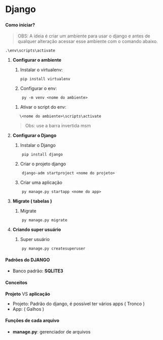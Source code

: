 # Django

#####


#### Como iniciar?
>OBS: A ideia é criar um ambiente para usar o django e antes de qualquer alteração acessar esse ambiente com o comando abaixo.
```shell
.\env\scripts\activate
```
1. **Configurar o ambiente**
    1. Instalar o virtualenv:
        ```shell
        pip install virtualenv
        ```
    1. Configurar o env: 
    ```shell
        py -m venv <nome do ambiente>
    ```
    1. Ativar o script do env:
     ```shell
        \<nome do ambiente>\scripts\activate
    ```
    > Obs: use a barra invertida msm

1. **Configurar o Django**
    1. Instalar o Django
    ```shell
        pip install django
    ```
    2. Criar o projeto django
    ```shell
        django-adm startproject <nome do projeto>
    ```
    3. Criar uma aplicação
    ```shell
        py manage.py startapp <nome do app>
    ```
1. **Migrate ( tabelas )**
    1. Migrate
    ```shell
        py manage.py migrate
    ```
1. **Criando super usuário**
    1. Super usuário
    ```shell
        py manage.py createsuperuser
    ```
   
#### Padrões do DJANGO
- Banco padrão: **SQLITE3**

#### Conceitos
**Projeto** VS **aplicação**
* Projeto:
    Padrão do django, é possível ter vários apps ( Tronco )
* App: 
    ( Galhos ) 

#### Funções de cada arquivo
* **manage.py**:  gerenciador de arquivos




